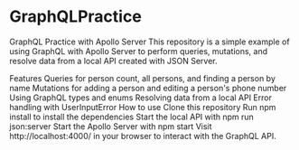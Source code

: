 # GraphQLPractice
GraphQL Practice with Apollo Server
This repository is a simple example of using GraphQL with Apollo Server to perform queries, mutations, and resolve data from a local API created with JSON Server.

Features
Queries for person count, all persons, and finding a person by name
Mutations for adding a person and editing a person's phone number
Using GraphQL types and enums
Resolving data from a local API
Error handling with UserInputError
How to use
Clone this repository
Run npm install to install the dependencies
Start the local API with npm run json:server
Start the Apollo Server with npm start
Visit http://localhost:4000/ in your browser to interact with the GraphQL API.
